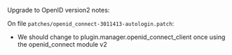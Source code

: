 
Upgrade to OpenID version2 notes:

On file `patches/openid_connect-3011413-autologin.patch`:
- We should change to plugin.manager.openid_connect_client once using the openid_connect module v2
